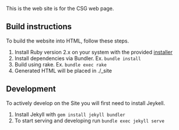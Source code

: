 
This is the web site is for the CSG web page.

## Build instructions 
To build the website into HTML, follow these steps.

1. Install Ruby version 2.x on your system with the provided [installer](https://rubyinstaller.org/downloads/) 
2. Install dependencies via Bundler. Ex. `bundle install`
3. Build using rake. Ex. `bundle exec rake`
4. Generated HTML will be placed in ./_site

## Development 
To actively develop on the Site you will first need to install Jeykell.

1. Install Jekyll with `gem install jekyll bundler`
2. To start serving and developing run `bundle exec jekyll serve`